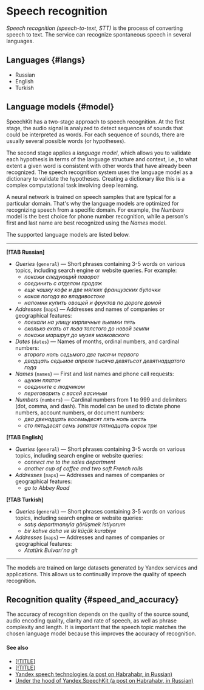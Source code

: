 # Speech recognition

_Speech recognition (speech-to-text, STT)_ is the process of converting speech to text. The service can recognize spontaneous speech in several languages.

## Languages {#langs}

* Russian
* English
* Turkish

## Language models {#model}

SpeechKit has a two-stage approach to speech recognition. At the first stage, the audio signal is analyzed to detect sequences of sounds that could be interpreted as words. For each sequence of sounds, there are usually several possible words (or hypotheses).

The second stage applies a _language model_, which allows you to validate each hypothesis in terms of the language structure and context, i.e., to what extent a given word is consistent with other words that have already been recognized. The speech recognition system uses the language model as a dictionary to validate the hypotheses. Creating a dictionary like this is a complex computational task involving deep learning.

A neural network is trained on speech samples that are typical for a particular domain. That's why the language models are optimized for recognizing speech from a specific domain. For example, the _Numbers_ model is the best choice for phone number recognition, while a person's first and last name are best recognized using the _Names_ model.

The supported language models are listed below.

---

**[!TAB Russian]**

* _Queries_ (`general`) — Short phrases containing 3-5 words on various topics, including search engine or website queries.
For example:
    * _покажи следующий поворот_
    * _соединить с отделом продаж_
    * _еще чашку кофе и две мягких французских булочки_
    * _какая погода во владивостоке_
    * _напомни купить овощей и фруктов по дороге домой_
* _Addresses_ (`maps`) — Addresses and names of companies or geographical features:
    * _поехали на улицу кирпичные выемки пять_
    * _сколько ехать от льва толстого до новой земли_
    * _покажи маршрут до музея маяковского_
* _Dates_ (`dates`) — Names of months, ordinal numbers, and cardinal numbers:
    * _второго ноль седьмого две тысячи первого_
    * _двадцать седьмое апреля тысяча девятьсот девятнадцатого года_
* _Names_ (`names`) — First and last names and phone call requests:
    * _щукин платон_
    * _соедините с людчиком_
    * _переговорить с васей васиным_
* _Numbers_ (`numbers`) — Cardinal numbers from 1 to 999 and delimiters (dot, comma, and dash). This model can be used to dictate phone numbers, account numbers, or document numbers:
    * _два двенадцать восемьдесят пять ноль шесть_
    * _сто пятьдесят семь запятая пятнадцать сорок три_

**[!TAB English]**

* _Queries_ (`general`) — Short phrases containing 3-5 words on various topics, including search engine or website queries:
    * _connect me to the sales department_
    * _another cup of coffee and two soft French rolls_
* _Addresses_ (`maps`) — Addresses and names of companies or geographical features:
    * _go to Abbey Road_

**[!TAB Turkish]**

* _Queries_ (`general`) — Short phrases containing 3-5 words on various topics, including search engine or website queries:
    * _satış departmanıyla görüşmek istiyorum_
    * _bir kahve daha ve iki küçük kurabiye_
* _Addresses_ (`maps`) — Addresses and names of companies or geographical features:
    * _Atatürk Bulvarı'na git_

---

The models are trained on large datasets generated by Yandex services and applications. This allows us to continually improve the quality of speech recognition.

## Recognition quality {#speed_and_accuracy}

The accuracy of recognition depends on the quality of the source sound, audio encoding quality, clarity and rate of speech, as well as phrase complexity and length. It is important that the speech topic matches the chosen language model because this improves the accuracy of recognition.

#### See also

* [[!TITLE]](request.md)
* [[!TITLE]](streaming.md)
* [Yandex speech technologies (a post on Habrahabr, in Russian)](https://habrahabr.ru/company/yandex/blog/243813/)
* [Under the hood of Yandex.SpeechKit (a post on Habrahabr, in Russian)](https://habrahabr.ru/company/yandex/blog/198556/)

